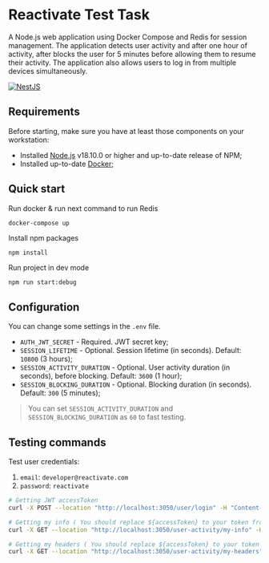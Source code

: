 # Reactivate Test Task

A Node.js web application using Docker Compose and Redis for session management.
The application detects user activity and after one hour of activity, after blocks the user for 5 minutes before allowing them to resume their activity.
The application also allows users to log in from multiple devices simultaneously.

[![NestJS][nestjs-image]][nestjs-url]

## Requirements

Before starting, make sure you have at least those components on your workstation:
* Installed [Node.js][node-js-url] v18.10.0 or higher and up-to-date release of NPM;
* Installed up-to-date [Docker][docker-url];

## Quick start

Run docker & run next command to run Redis
```bash
docker-compose up
```

Install npm packages
```
npm install
```
Run project in dev mode
```
npm run start:debug
```

## Configuration

You can change some settings in the `.env` file.

* `AUTH_JWT_SECRET` - Required. JWT secret key;
* `SESSION_LIFETIME` - Optional. Session lifetime (in seconds). Default: `10800` (3 hours);
* `SESSION_ACTIVITY_DURATION` - Optional. User activity duration (in seconds), before blocking. Default: `3600` (1 hour);
* `SESSION_BLOCKING_DURATION` - Optional. Blocking duration (in seconds). Default: `300` (5 minutes);

> You can set `SESSION_ACTIVITY_DURATION` and `SESSION_BLOCKING_DURATION` as `60` to fast testing.

## Testing commands

Test user credentials:
1. `email`: `developer@reactivate.com`
2. `password`: `reactivate`

```bash
# Getting JWT accessToken
curl -X POST --location "http://localhost:3050/user/login" -H "Content-Type: application/json" -d "{\"email\": \"developer@reactivate.com\",\"password\": \"reactivate\"}"

# Getting my info ( You should replace ${accessToken} to your token from the /user/login request )
curl -X GET --location "http://localhost:3050/user-activity/my-info" -H "Authorization: Bearer ${accessToken}"

# Getting my headers ( You should replace ${accessToken} to your token from the /user/login request )
curl -X GET --location "http://localhost:3050/user-activity/my-headers" -H "Authorization: Bearer ${accessToken}"
```

[node-js-url]: https://nodejs.org
[docker-url]: https://www.docker.com
[nestjs-url]: https://nestjs.com
[nestjs-image]: https://badgen.net/npm/v/@nestjs/core